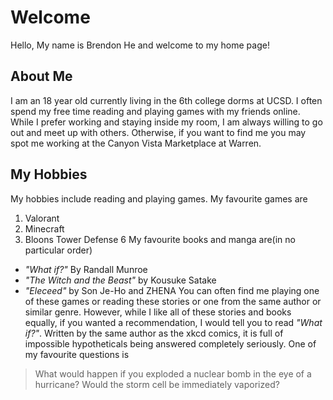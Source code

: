 # Welcome
Hello, My name is Brendon He and welcome to my home page!
## About Me
I am an 18 year old currently living in the 6th college dorms at UCSD. I often spend my free time reading and playing games with my friends online. While I prefer working and staying inside my room, I am always willing to go out and meet up with others. Otherwise, if you want to find me you may spot me working at the Canyon Vista Marketplace at Warren.

## My Hobbies
My hobbies include reading and playing games. 
    My favourite games are 
1. Valorant
2. Minecraft
3. Bloons Tower Defense 6
My favourite books and manga are(in no particular order)
- *"What if?"* By Randall Munroe
- *"The Witch and the Beast"* by Kousuke Satake
- *"Eleceed"* by Son Je-Ho and ZHENA
You can often find me playing one of these games or reading these stories or one from the same author or similar genre. However, while I like all of these stories and books equally, if you wanted a recommendation, I would tell you to read *"What if?"*. Written by the same author as the xkcd comics, it is full of impossible hypotheticals being answered completely seriously. One of my favourite questions is 
>What would happen if you exploded a nuclear bomb in the eye of a hurricane? Would the storm cell be immediately vaporized?


